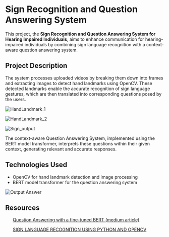 <!DOCTYPE html>
<html lang="en">
<head>
    <meta charset="UTF-8">
    <meta name="viewport" content="width=device-width, initial-scale=1.0">
   
</head>
<body>
    <h1>Sign Recognition and Question Answering System </h1>
    <p>
        This project, the <strong>Sign Recognition and Question Answering System for Hearing Impaired Individuals</strong>, aims to enhance communication for hearing-impaired individuals by combining sign language recognition with a context-aware question answering system.
    </p>
    <h2>Project Description</h2>
    <p>
        The system processes uploaded videos by breaking them down into frames and extracting images to detect hand landmarks using OpenCV. These detected landmarks enable the accurate recognition of sign language gestures, which are then translated into corresponding questions posed by the users.
    </p>
   <p>
        <img src="https://private-user-images.githubusercontent.com/133969661/341421863-1967cd36-0182-4d2c-acd8-f844136bbe98.png?jwt=eyJhbGciOiJIUzI1NiIsInR5cCI6IkpXVCJ9.eyJpc3MiOiJnaXRodWIuY29tIiwiYXVkIjoicmF3LmdpdGh1YnVzZXJjb250ZW50LmNvbSIsImtleSI6ImtleTUiLCJleHAiOjE3MTg4ODk5MzYsIm5iZiI6MTcxODg4OTYzNiwicGF0aCI6Ii8xMzM5Njk2NjEvMzQxNDIxODYzLTE5NjdjZDM2LTAxODItNGQyYy1hY2Q4LWY4NDQxMzZiYmU5OC5wbmc_WC1BbXotQWxnb3JpdGhtPUFXUzQtSE1BQy1TSEEyNTYmWC1BbXotQ3JlZGVudGlhbD1BS0lBVkNPRFlMU0E1M1BRSzRaQSUyRjIwMjQwNjIwJTJGdXMtZWFzdC0xJTJGczMlMkZhd3M0X3JlcXVlc3QmWC1BbXotRGF0ZT0yMDI0MDYyMFQxMzIwMzZaJlgtQW16LUV4cGlyZXM9MzAwJlgtQW16LVNpZ25hdHVyZT0yNWM3M2NjMDcwMWFjZWYxMTU0ODc5YTJlNzc1YmI1YzU1YWZhMmIyOTFlNTA2ZjU3YWIwNGE4ZTYxMDQyMDU3JlgtQW16LVNpZ25lZEhlYWRlcnM9aG9zdCZhY3Rvcl9pZD0wJmtleV9pZD0wJnJlcG9faWQ9MCJ9.5ydEY5K31kHAZwtqfVTWIdvjFWVOn8Qz6sIm7VVQYsw" alt="HandLandmark_1">
    </p>
  <p>
        <img src="https://private-user-images.githubusercontent.com/133969661/341423319-82d21a7c-7a7c-4204-b1d8-ee974e5e1b87.png?jwt=eyJhbGciOiJIUzI1NiIsInR5cCI6IkpXVCJ9.eyJpc3MiOiJnaXRodWIuY29tIiwiYXVkIjoicmF3LmdpdGh1YnVzZXJjb250ZW50LmNvbSIsImtleSI6ImtleTUiLCJleHAiOjE3MTg4ODk5MzQsIm5iZiI6MTcxODg4OTYzNCwicGF0aCI6Ii8xMzM5Njk2NjEvMzQxNDIzMzE5LTgyZDIxYTdjLTdhN2MtNDIwNC1iMWQ4LWVlOTc0ZTVlMWI4Ny5wbmc_WC1BbXotQWxnb3JpdGhtPUFXUzQtSE1BQy1TSEEyNTYmWC1BbXotQ3JlZGVudGlhbD1BS0lBVkNPRFlMU0E1M1BRSzRaQSUyRjIwMjQwNjIwJTJGdXMtZWFzdC0xJTJGczMlMkZhd3M0X3JlcXVlc3QmWC1BbXotRGF0ZT0yMDI0MDYyMFQxMzIwMzRaJlgtQW16LUV4cGlyZXM9MzAwJlgtQW16LVNpZ25hdHVyZT1iZmNhYzdmMTExNGViZWJkZmRiZTg3MTQwM2FiNjMzMDhlYWRlYjk4ZTM1MzMwZTMwOGMyMWRkNGI2OGVlZGVhJlgtQW16LVNpZ25lZEhlYWRlcnM9aG9zdCZhY3Rvcl9pZD0wJmtleV9pZD0wJnJlcG9faWQ9MCJ9.mxY5hBF0VisE-cfM-vgT8kd6ilMOnI0X95xZ7tqagpM" alt="HandLandmark_2">
    </p>
  <p>
        <img src="https://private-user-images.githubusercontent.com/133969661/341423065-07f7b7d7-a9e7-4656-a77a-30a1377906bc.png?jwt=eyJhbGciOiJIUzI1NiIsInR5cCI6IkpXVCJ9.eyJpc3MiOiJnaXRodWIuY29tIiwiYXVkIjoicmF3LmdpdGh1YnVzZXJjb250ZW50LmNvbSIsImtleSI6ImtleTUiLCJleHAiOjE3MTg4ODk5MzYsIm5iZiI6MTcxODg4OTYzNiwicGF0aCI6Ii8xMzM5Njk2NjEvMzQxNDIzMDY1LTA3ZjdiN2Q3LWE5ZTctNDY1Ni1hNzdhLTMwYTEzNzc5MDZiYy5wbmc_WC1BbXotQWxnb3JpdGhtPUFXUzQtSE1BQy1TSEEyNTYmWC1BbXotQ3JlZGVudGlhbD1BS0lBVkNPRFlMU0E1M1BRSzRaQSUyRjIwMjQwNjIwJTJGdXMtZWFzdC0xJTJGczMlMkZhd3M0X3JlcXVlc3QmWC1BbXotRGF0ZT0yMDI0MDYyMFQxMzIwMzZaJlgtQW16LUV4cGlyZXM9MzAwJlgtQW16LVNpZ25hdHVyZT1iZWU4YjJiNDUyZWZjZWZmYjczZGE5ODRmMTVmNmMzZTg0NTk4ZDkwYmMwNjcwNzM3NmJlMDU0MDdlMzk4YTk5JlgtQW16LVNpZ25lZEhlYWRlcnM9aG9zdCZhY3Rvcl9pZD0wJmtleV9pZD0wJnJlcG9faWQ9MCJ9.Vln64vm7CmMLuyGO8PC_F2-sS_iL8yCr0jTvIWzNDds" alt="Sign_output">
    </p>
    <p>
        The context-aware Question Answering System, implemented using the BERT model transformer, interprets these questions within their given context, generating relevant and accurate responses.
    </p>
    <h2>Technologies Used</h2>
    <ul>
        <li>OpenCV for hand landmark detection and image processing</li>
        <li>BERT model transformer for the question answering system</li>
    </ul>
    <p>
        <img src="https://private-user-images.githubusercontent.com/133969661/341423046-6e5ce746-9f23-4b92-8214-539e6c4ea05c.png?jwt=eyJhbGciOiJIUzI1NiIsInR5cCI6IkpXVCJ9.eyJpc3MiOiJnaXRodWIuY29tIiwiYXVkIjoicmF3LmdpdGh1YnVzZXJjb250ZW50LmNvbSIsImtleSI6ImtleTUiLCJleHAiOjE3MTg4ODk0NjksIm5iZiI6MTcxODg4OTE2OSwicGF0aCI6Ii8xMzM5Njk2NjEvMzQxNDIzMDQ2LTZlNWNlNzQ2LTlmMjMtNGI5Mi04MjE0LTUzOWU2YzRlYTA1Yy5wbmc_WC1BbXotQWxnb3JpdGhtPUFXUzQtSE1BQy1TSEEyNTYmWC1BbXotQ3JlZGVudGlhbD1BS0lBVkNPRFlMU0E1M1BRSzRaQSUyRjIwMjQwNjIwJTJGdXMtZWFzdC0xJTJGczMlMkZhd3M0X3JlcXVlc3QmWC1BbXotRGF0ZT0yMDI0MDYyMFQxMzEyNDlaJlgtQW16LUV4cGlyZXM9MzAwJlgtQW16LVNpZ25hdHVyZT04MDhiYmQ2YWQ2MjU4Y2MwODI1NmEzOTEwMjNhYTY3YTdmZTFjYWUxYzYxMWEyNDVmOGE5NDVjNTdiOWQ0NmFmJlgtQW16LVNpZ25lZEhlYWRlcnM9aG9zdCZhY3Rvcl9pZD0wJmtleV9pZD0wJnJlcG9faWQ9MCJ9.2n-ZrjEPTZFtUOH4AMcc3NiT_8zae4KlOnu8P1-u9SA" alt="Output Answer">
    </p>
<h2>Resources</h2>
    <ul>
        <a href="https://towardsdatascience.com/question-answering-with-a-fine-tuned-bert-bc4dafd45626">Question Answering with a fine-tuned BERT (medium article)</a>
    </ul>
    <ul>
        <a href="https://www.irjmets.com/uploadedfiles/paper/issue_2_february_2022/19203/final/fin_irjmets1645622414.pdf">SIGN LANGUAGE RECOGNITION USING PYTHON AND OPENCV</a>
    </ul>
</body>
</html>
